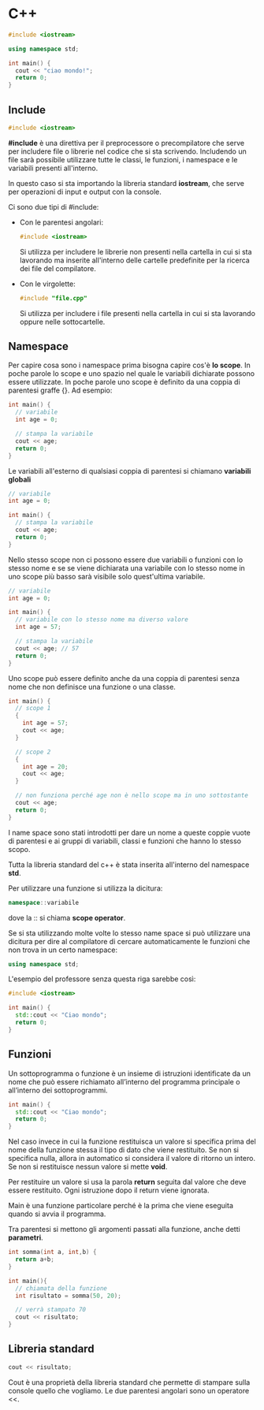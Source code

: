 # C++

```cpp
#include <iostream>

using namespace std;

int main() {
  cout << "ciao mondo!";
  return 0;
}
```

## Include

```cpp
#include <iostream>
```

**#include** è una direttiva per il preprocessore o precompilatore che serve per includere file o librerie nel codice che si sta scrivendo. Includendo un file sarà possibile utilizzare tutte le classi, le funzioni, i namespace e le variabili presenti all'interno.

In questo caso si sta importando la libreria standard **iostream**, che serve per operazioni di input e output con la console.

Ci sono due tipi di #include:

- Con le parentesi angolari:
  
  ```cpp
  #include <iostream>
  ```
  
  Si utilizza per includere le librerie non presenti nella cartella in cui si sta lavorando ma inserite all'interno delle cartelle predefinite per la ricerca dei file del compilatore.

- Con le virgolette:
  
  ```cpp
  #include "file.cpp"
  ```
  
  Si utilizza per includere i file presenti nella cartella in cui si sta lavorando oppure nelle sottocartelle.

## Namespace

Per capire cosa sono i namespace prima bisogna capire cos'è **lo scope**. In poche parole lo scope e uno spazio nel quale le variabili dichiarate possono essere utilizzate. In poche parole uno scope è definito da una coppia di parentesi graffe {}. Ad esempio:

```cpp
int main() {
  // variabile
  int age = 0;

  // stampa la variabile
  cout << age;
  return 0;
}
```

Le variabili all'esterno di qualsiasi coppia di parentesi si chiamano **variabili globali**

```cpp
// variabile
int age = 0;

int main() {
  // stampa la variabile
  cout << age;
  return 0;
}
```

Nello stesso scope non ci possono essere due variabili o funzioni con lo stesso nome e se se viene dichiarata una variabile con lo stesso nome in uno scope più basso sarà visibile solo quest'ultima variabile.

```cpp
// variabile
int age = 0;

int main() {
  // variabile con lo stesso nome ma diverso valore
  int age = 57;

  // stampa la variabile
  cout << age; // 57
  return 0;
}
```

Uno scope può essere definito anche da una coppia di parentesi senza nome che non definisce una funzione o una classe.

```cpp
int main() {
  // scope 1
  {
    int age = 57;
    cout << age;
  }

  // scope 2
  {
    int age = 20;
    cout << age;
  }

  // non funziona perché age non è nello scope ma in uno sottostante
  cout << age;
  return 0;
}
```

I name space sono stati introdotti per dare un nome a queste coppie vuote di parentesi e ai gruppi di variabili, classi e funzioni che hanno lo stesso scopo.

Tutta la libreria standard del c++ è stata inserita all'interno del namespace **std**.

Per utilizzare una funzione si utilizza la dicitura:

```cpp
namespace::variabile
```

dove la :: si chiama **scope operator**.

Se si sta utilizzando molte volte lo stesso name space si può utilizzare una dicitura per dire al compilatore di cercare automaticamente le funzioni che non trova in un certo namespace:

```cpp
using namespace std;
```

L'esempio del professore senza questa riga sarebbe così:

```cpp
#include <iostream>

int main() {
  std::cout << "Ciao mondo";
  return 0;
}
```

## Funzioni

Un sottoprogramma o funzione è un insieme di istruzioni identificate da un nome che può essere richiamato all’interno del programma principale o all’interno dei sottoprogrammi. 

```cpp
int main() {
  std::cout << "Ciao mondo";
  return 0;
}
```

Nel caso invece in cui la funzione restituisca un valore si specifica prima del nome della funzione stessa il tipo di dato che viene restituito. Se non si specifica nulla, allora in automatico si considera il valore di ritorno un intero. Se non si restituisce nessun valore si mette **void**.

Per restituire un valore si usa la parola **return** seguita dal valore che deve essere restituito. Ogni istruzione dopo il return viene ignorata.

Main è una funzione particolare perché è la prima che viene eseguita quando si avvia il programma.

Tra parentesi si mettono gli argomenti passati alla funzione, anche detti **parametri**.

```cpp
int somma(int a, int,b) {
  return a+b;
}

int main(){
  // chiamata della funzione
  int risultato = somma(50, 20);

  // verrà stampato 70
  cout << risultato;
} 
```

## Libreria standard

```cpp
cout << risultato;
```

Cout è una proprietà della libreria standard che permette di stampare sulla console quello che vogliamo. Le due parentesi angolari sono un operatore <<.

